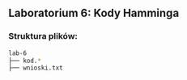 ## Laboratorium 6: Kody Hamminga
### Struktura plików:

```bash
lab-6
├── kod.*
├── wnioski.txt
```
